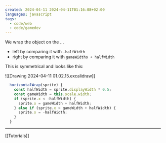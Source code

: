 ```yaml
---
created: 2024-04-11 2024-04-11T01:16:08+02:00
languages: javascript
tags:
  - code/web
  - code/gamedev
---
```


We wrap the object on the ...

- left by comparing it with `-halfWidth`
- right by comparing it with `gameWidtho + halfWidth`

This is symmetrical and looks like this:

![[Drawing 2024-04-11 01.02.15.excalidraw]]

```js
  horizontalWrap(sprite) {
    const halfWidth = sprite.displayWidth * 0.5;
    const gameWidth = this.scale.width;
    if (sprite.x < -halfWidth) {
      sprite.x = gameWidth + halfWidth;
    } else if (sprite.x > gameWidth + halfWidth) {
      sprite.x = -halfWidth;
    }
  }
```

---

[[Tutorials]]
